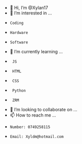 - 👋 Hi, I’m @Xylan17
- 👀 I’m interested in ...
-     Coding
-     Hardware
-     Software
- 🌱 I’m currently learning ...
-      JS
-      HTML
-      CSS
-      Python
-      ZRM
- 💞️ I’m looking to collaborate on ...
- 📫 How to reach me ...
-     Number: 0749258115
-     Email: Xyldm@hotmail.com

<!---
Xylan17/Xylan17 is a ✨ special ✨ repository because its `README.md` (this file) appears on your GitHub profile.
You can click the Preview link to take a look at your changes.
--->
